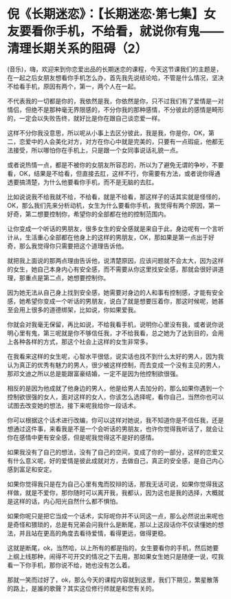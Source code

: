 # 倪《长期迷恋》：【长期迷恋·第七集】女友要看你手机，不给看，就说你有鬼——清理长期关系的阻碍（2）

(音乐)，嗨，欢迎来到你恋爱出品的长期迷恋的课程，今天这节课我们的主题是，在一起之后女朋友想看你手机怎么办，首先我先说结论哈，不管是什么情况，坚决不给看手机，原因有两个，第一，两个人在一起。

不代表我的一切都是你的，我依然是我，你依然是你，只不过我们有了爱情是一对情侣，但绝不是那种毫无界限感的，不分你我的那种感情，不分彼此的感情是畸形的，一定会以失败告终，就好比是你在跟自己谈恋爱一样。

这样不分你我没意思，所以呢从小事上去区分彼此，我是我，你是你，OK，第二，恋爱中的人会美化对方，对方在你心中就是完美的，只要有一点瑕疵，他都无法接受，所以哪怕你在手机上，只是跟一个女同事说话礼貌一点。

或者说热情一点，都是不被你的女朋友所容忍的，所以为了避免无谓的争吵，不要看，OK，结果是不给看，但直接去肛，这样不行，你需要有方法，或者说你得通透要搞清楚，为什么他要看你手机，而不是无脑的去肛。

比如说说我不给我就不给，不给看，就是不给看，那这样子的话其实就是怪怪的，OK，那么我们先来分析动机，女生为什么要看你手机，我觉得有两个原因，第一好奇，第二想要控制你，希望你的全部都在他的控制范围内。

让你变成一个听话的男朋友，很多女生的安全感就是来自于此，身边呢有一个言听计从，生活重心全部都在他身上的这样的男朋友，OK，那如果是第一点出于好奇，那么我觉得你只需要把这个道理告诉他。

就把我上面说的那两点理由告诉他，说清楚原因，应该问题就不会太大，因为这样的女生，她自己本身内心有安全感，而不需要从你这里找安全感，那就会很好讲道理，那重点是第二点，她想要控制你。

因为她无法从自己身上找到安全感，她需要对身边的人和事有控制感，才能有安全感，她希望你变成一个听话的男朋友，说白了就是想要压着你，那这时候呢，她甚至会用上很多的道德绑架，比如说，你如果爱我。

你就会对我毫无保留，再比如说，不给我看手机，说明你心里没有我，或者说你说明心里有鬼，第三呢就是你不够信任我，才不给我看，总之她为了达到目的，会用上各种各样的方式，那这个社会上这样的女生非常多。

在我看来这样的女生呢，心智水平很低，说实话也找不到什么太好的男人，因为我认为真正的优秀有魅力的男人，很少被这样控制，而去变成一个没有主见的男人，那邓文迪之所以总是能跟富豪结婚，一定不是因为他控制欲很强。

相反的是因为他成就了他身边的男人，他是给男人去加分的，那么如果你遇到一个控制欲很强的女人，面对这样的女人，你该怎么选择呢，看你自己，当然你也可以试图去改变她的想法，接下来呢我给你一段话术。

你可以根据这个话术进行改编，你可以这样对她说，我不知道你是不信任我，还是想通过这件事，来看我是不是一个会听话的男朋友，也许你觉得我听话了，就会让你在感情中更有安全感，但是呢我觉得这不是好的感情。

如果我没有了自己的想法，没有了自己的空间，变成了你的一部分，这样的恋爱又有什么意义呢，好的爱情是彼此成就对方，去做自己，真正的安全感，是自己内心感到富足和安定。

如果你觉得我只是在为自己心里有鬼而狡辩的话，那我无话可说，如果你觉得我这样做，就是不爱你，那你随时可以离开我，我都认，因为这也是我的选择，大概就是这样的话，内心阳光自然什么都不惧怕。

如果你呢只是把它当成一个话术，实际呢你并不认同这一点，那么必然说出来呢也是奇怪和猥琐的，总是有兄弟会问我什么是断尾，那以上这段话你不仅读懂她的想法，并且站在更高的角度去看待爱情，看得更远，做得更稳。

这就是断尾，ok，当然哈，以上所有的都是指的，女生要看你的手机，然后她要上纲上线那种，闹得不可开交的情况之下去用，那如果女生她只是随便一说，哎我看一下你手机，那你说不给，她也没有怎么着。

那就一笑而过好了，ok，那么今天的课程内容就到这里，我们下期见，繁星散落的路上，是誰的歌聲？其实这位修行师就是和您有关的。

